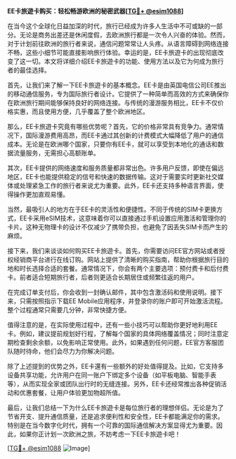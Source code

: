 **EE卡旅遊卡购买：轻松畅游欧洲的秘密武器[[TG💪+ @esim1088](https://t.me/s/esim1088)]**

在当今这个全球化日益加深的时代，旅行已经成为许多人生活中不可或缺的一部分。无论是商务出差还是休闲度假，去欧洲旅行都是一次令人兴奋的体验。然而，对于计划前往欧洲的旅行者来说，通信问题常常让人头疼。从语言障碍到网络连接不畅，这些小细节可能直接影响旅行体验。幸运的是，EE卡旅遊卡的出现彻底改变了这一切。本文将详细介绍EE卡旅遊卡的功能、使用方法以及它为何成为旅行者的最佳选择。

首先，让我们来了解一下EE卡旅遊卡的基本概念。EE卡是由英国电信公司EE推出的移动通信服务，专为国际旅行者设计。它提供了一种简单而高效的方式来确保你在欧洲旅行期间能够保持良好的网络连接。与传统的漫游服务相比，EE卡不仅价格实惠，而且使用方便，几乎覆盖了整个欧洲地区。

那么，EE卡旅遊卡究竟有哪些优势呢？首先，它的价格非常具有竞争力。通常情况下，国际漫游费用高昂，而EE卡通过其创新的计费模式大幅降低了用户的通信成本。无论是在欧洲哪个国家，只要你有EE卡，就可以享受到本地化的通话和数据流量服务，无需担心高额账单。

其次，EE卡提供的网络速度和服务质量都非常出色。许多用户反馈，即使在偏远地区，EE卡也能提供稳定的信号和快速的数据传输。这对于需要实时更新社交媒体或处理紧急工作的旅行者来说尤为重要。此外，EE卡还支持多种语言界面，使得操作更加直观易懂。

当然，最吸引人的地方在于EE卡的灵活性和便捷性。不同于传统的SIM卡更换方式，EE卡采用eSIM技术，这意味着你可以直接通过手机设置应用激活和管理你的卡片。这种无物理卡的设计不仅减少了携带负担，也避免了因丢失SIM卡而产生的麻烦。

接下来，我们来谈谈如何购买EE卡旅遊卡。首先，你需要访问EE官方网站或者授权经销商平台进行在线订购。网站上提供了清晰的购买指南，帮助你根据旅行目的地和时长选择合适的套餐。通常情况下，你会有两个主要选项：预付费卡和后付费卡。前者适合短期旅行者，后者则更适合长期居住或频繁往返的用户。

在完成订单支付后，你会收到一封确认邮件，其中包含激活码和使用说明。接下来，只需按照指示下载EE Mobile应用程序，并登录你的账户即可开始激活流程。整个过程通常只需要几分钟，非常快捷方便。

值得注意的是，在实际使用过程中，还有一些小技巧可以帮助你更好地利用EE卡。例如，建议提前规划好行程，了解每个国家的具体网络覆盖情况；同时注意定期检查剩余余额，以免影响正常使用。此外，如果遇到任何问题，EE官方客服团队随时待命，他们会尽力为你解决问题。

除了上述提到的优势之外，EE卡還有一些额外的好处值得提及。比如，它支持多设备共享功能，允许用户在同一账户下绑定多个设备（如平板电脑、智能手表等），从而实现全家或团队出行时的无缝连接。另外，EE卡还经常推出各种促销活动和优惠套餐，让用户体验更加物超所值。

最后，让我们总结一下为什么EE卡旅遊卡是每位旅行者的理想伴侣。无论是为了节省开支、提升通信质量，还是追求便利性和安全性，EE卡都能满足你的需求。特别是在当今数字化时代，拥有一个可靠的国际通信解决方案显得尤为重要。因此，如果你正计划一次欧洲之旅，不妨考虑一下EE卡旅遊卡吧！

[[TG💪+ @esim1088](https://t.me/s/esim1088) ![Image](https://i.postimg.cc/4NQfJmqS/Snipaste-2025-05-13-00-14-12.png)]